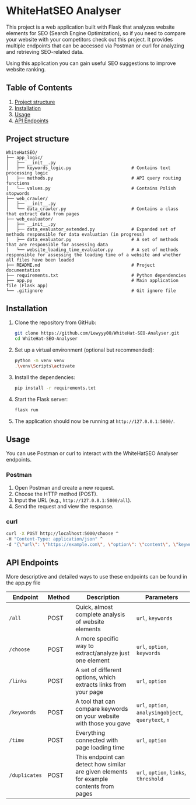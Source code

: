 # WhiteHatSEO Analyser

This project is a web application built with Flask that analyzes website elements for SEO (Search Engine Optimization), so if you need to compare your website with your competitors check out this project. It provides multiple endpoints that can be accessed via Postman or curl for analyzing and retrieving SEO-related data. 

Using this application you can gain useful SEO suggestions to improve website ranking.

## Table of Contents

1. [Project structure](#project-structure)
2. [Installation](#installation)
3. [Usage](#usage)
4. [API Endpoints](#api-endpoints)

## Project structure
```
WhiteHatSEO/
├── app_logic/
│   ├── __init__.py     
│   ├── keywords_logic.py                       # Contains text processing logic
│   ├── methods.py                              # API query routing functions
│   └── values.py                               # Contains Polish stopwords
├── web_crawler/ 
│   ├── __init__.py     
│   └── data_crawler.py                         # Contains a class that extract data from pages
├── web_evaluator/ 
│   ├── __init__.py     
│   ├── data_evaluator_extended.py              # Expanded set of methods responsible for data evaluation (in progress)
│   ├── data_evaluator.py                       # A set of methods that are responsible for assessing data
│   └── website_loading_time_evaluator.py       # A set of methods responsible for assessing the loading time of a website and whether all files have been loaded
├── README.md                                   # Project documentation 
├── requirements.txt                            # Python dependencies
├── app.py                                      # Main application file (Flask app)
└── .gitignore                                  # Git ignore file
```

## Installation

1. Clone the repository from GitHub:
    ```bash
    git clone https://github.com/Lewyyy00/WhiteHat-SEO-Analyser.git
    cd WhiteHat-SEO-Analyser
    ```

2. Set up a virtual environment (optional but recommended):
    ```bash
    python -m venv venv
    .\venv\Scripts\activate
    ```

3. Install the dependencies:
    ```bash
    pip install -r requirements.txt
    ```

4. Start the Flask server:
    ```bash
    flask run
    ```

5. The application should now be running at `http://127.0.0.1:5000/`.

## Usage

You can use Postman or curl to interact with the WhiteHatSEO Analyser endpoints.

### Postman

1. Open Postman and create a new request.
2. Choose the HTTP method (POST).
3. Input the URL (e.g., `http://127.0.0.1:5000/all`).
4. Send the request and view the response.

### curl

```bash
curl -X POST http://localhost:5000/choose ^
-H "Content-Type: application/json" ^
-d "{\"url\": \"https://example.com\", \"option\": \"content\", \"keywords\": \"example keyword\"}"
```

## API Endpoints

More descriptive and detailed ways to use these endpoints can be found in the app.py file

| Endpoint       | Method | Description                       | Parameters   |
|----------------|--------|-----------------------------------|--------------|
| `/all`     | POST   | Quick, almost complete analysis of website elements | `url`, `keywords`|
| `/choose`  | POST   | A more specific way to extract/analyze just one element                | `url`, `option`, `keywords` |
| `/links` | POST | A set of different options, which extracts links from your page  | `url`, `option` |
| `/keywords`     | POST   | A tool that can compare keywords on your website with those you gave | `url`, `option`, `analysingobject`, `querytext`, `n` |
| `/time`  | POST   | Everything connected with page loading time               | `url`, `option` |
| `/duplicates` | POST | This endpoint can detect how similar are given elements for example contents from pages| `url`, `option`, `links`, `threshold` |
